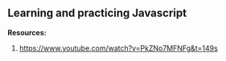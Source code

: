 ## Learning and practicing Javascript

**Resources:**
1. https://www.youtube.com/watch?v=PkZNo7MFNFg&t=149s
